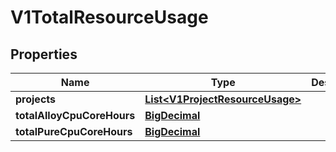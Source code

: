 # V1TotalResourceUsage

## Properties
Name | Type | Description | Notes
------------ | ------------- | ------------- | -------------
**projects** | [**List&lt;V1ProjectResourceUsage&gt;**](V1ProjectResourceUsage.md) |  |  [optional]
**totalAlloyCpuCoreHours** | [**BigDecimal**](BigDecimal.md) |  |  [optional]
**totalPureCpuCoreHours** | [**BigDecimal**](BigDecimal.md) |  |  [optional]
